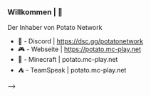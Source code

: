 ### Willkommen | 👋

Der Inhaber von Potato Network

- 👥 - Discord | https://dsc.gg/potatonetwork
- 🎮 - Webseite | https://potato.mc-play.net
- 🧶 - Minecraft | potato.mc-play.net
- ⛺ - TeamSpeak | potato.mc-play.net

-->

